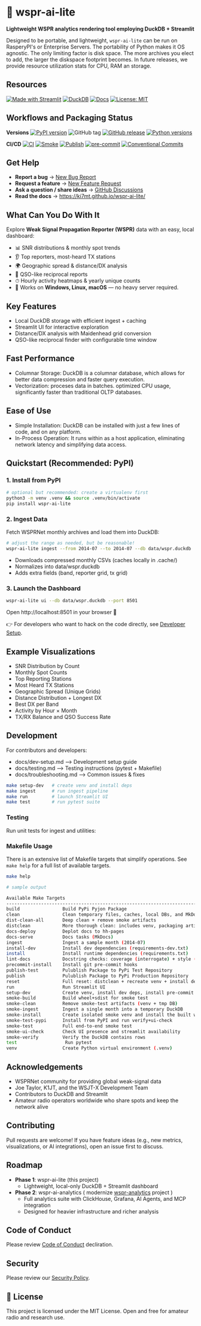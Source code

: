 # 📡 wspr-ai-lite

**Lightweight WSPR analytics rendering tool employing DuckDB + Streamlit**

Designed to be portable, and lightweight, `wspr-ai-lite` can be run on RasperyPI's or Enterprise Servers.
The portability of Python makes it OS agnostic. The only limiting factor is disk space. The more archives you elect to add, the larger the diskspace footprint becomes. In future releases, we provide resource utilization stats for CPU, RAM an storage.

## Resources

[![Made with Streamlit](https://img.shields.io/badge/Made%20with-Streamlit-FF4B4B)](https://streamlit.io/)
[![DuckDB](https://img.shields.io/badge/Database-DuckDB-blue)](https://duckdb.org/)
[![Docs](https://img.shields.io/badge/docs-github_pages-blue)](https://KI7MT.github.io/wspr-ai-lite/)
[![License: MIT](https://img.shields.io/badge/License-MIT-yellow.svg)](LICENSE)

## Workflows and Packaging Status

**Versions**
[![PyPI version](https://img.shields.io/pypi/v/wspr-ai-lite.svg)](https://pypi.org/project/wspr-ai-lite/)
![GitHub tag](https://img.shields.io/github/v/tag/KI7MT/wspr-ai-lite?sort=semver)
[![GitHub release](https://img.shields.io/github/v/release/KI7MT/wspr-ai-lite)](https://github.com/KI7MT/wspr-ai-lite/releases)
[![Python versions](https://img.shields.io/pypi/pyversions/wspr-ai-lite.svg)](https://pypi.org/project/wspr-ai-lite/)

**CI/CD**
[![CI](https://github.com/KI7MT/wspr-ai-lite/actions/workflows/ci.yml/badge.svg)](https://github.com/KI7MT/wspr-ai-lite/actions/workflows/ci.yml)
[![Smoke](https://github.com/KI7MT/wspr-ai-lite/actions/workflows/smoke.yml/badge.svg)](https://github.com/KI7MT/wspr-ai-lite/actions/workflows/smoke.yml)
[![Publish](https://github.com/KI7MT/wspr-ai-lite/actions/workflows/release.yml/badge.svg)](https://github.com/KI7MT/wspr-ai-lite/actions/workflows/release.yml)
[![pre-commit](https://github.com/KI7MT/wspr-ai-lite/actions/workflows/pre-commit.yml/badge.svg)](https://github.com/KI7MT/wspr-ai-lite/actions/workflows/pre-commit.yml)
[![Conventional Commits](https://img.shields.io/badge/Conventional%20Commits-1.0.0-yellow.svg)](https://conventionalcommits.org)

## Get Help
- **Report a bug** → [New Bug Report](https://github.com/KI7MT/wspr-ai-lite/issues/new?template=bug_report.yml)
- **Request a feature** → [New Feature Request](https://github.com/KI7MT/wspr-ai-lite/issues/new?template=feature_request.yml)
- **Ask a question / share ideas** → [GitHub Discussions](https://github.com/KI7MT/wspr-ai-lite/discussions)
- **Read the docs** → https://ki7mt.github.io/wspr-ai-lite/

## What Can You Do With It

Explore **Weak Signal Propagation Reporter (WSPR)** data with an easy, local dashboard:

- 📊 SNR distributions & monthly spot trends
- 👂 Top reporters, most-heard TX stations
- 🌍 Geographic spread & distance/DX analysis
- 🔄 QSO-like reciprocal reports
- ⏱ Hourly activity heatmaps & yearly unique counts
- 🚀 Works on **Windows, Linux, macOS** — no heavy server required.

## Key Features
- Local DuckDB storage with efficient ingest + caching
- Streamlit UI for interactive exploration
- Distance/DX analysis with Maidenhead grid conversion
- QSO-like reciprocal finder with configurable time window

## Fast Performance
- Columnar Storage: DuckDB is a columnar database, which allows for better data compression and faster query execution.
- Vectorization: proceses data in batches. optimized CPU usage, significantly faster than traditional OLTP databases.

## Ease of Use
- Simple Installation: DuckDB can be installed with just a few lines of code, and on any platform.
- In-Process Operation: It runs within as a host application, eliminating network latency and simplifying data access.

## Quickstart (Recommended: PyPI)

### 1. Install from PyPI
```bash
# optional but recommended: create a virtualenv first
python3 -m venv .venv && source .venv/bin/activate
pip install wspr-ai-lite
```

### 2. Ingest Data
Fetch WSPRNet monthly archives and load them into DuckDB:

```bash
# adjust the range as needed, but be reasonable!
wspr-ai-lite ingest --from 2014-07 --to 2014-07 --db data/wspr.duckdb
```
- Downloads compressed monthly CSVs (caches locally in .cache/)
- Normalizes into data/wspr.duckdb
- Adds extra fields (band, reporter grid, tx grid)

### 3. Launch the Dashboard
```bash
wspr-ai-lite ui --db data/wspr.duckdb --port 8501
```
Open http://localhost:8501 in your browser 🎉

👉 For developers who want to hack on the code directly, see [Developer Setup](https://ki7mt.github.io/wspr-ai-lite/DEV_SETUP/).


## Example Visualizations
- SNR Distribution by Count
- Monthly Spot Counts
- Top Reporting Stations
- Most Heard TX Stations
- Geographic Spread (Unique Grids)
- Distance Distribution + Longest DX
- Best DX per Band
- Activity by Hour × Month
- TX/RX Balance and QSO Success Rate

## Development

For contributors and developers:
- docs/dev-setup.md --> Development setup guide
- docs/testing.md --> Testing instructions (pytest + Makefile)
- docs/troubleshooting.md --> Common issues & fixes

```bash
make setup-dev   # create venv and install deps
make ingest      # run ingest pipeline
make run         # launch Streamlit UI
make test        # run pytest suite
```

### Testing
Run unit tests for ingest and utilities:

### Makefile Usage

There is an extensive list of Makefile targets that simplify operations. See `make help` for a full list of available targets.

```bash
make help

# sample output

Available Make Targets
-------------------------------------------------------------------------------
build                Build PyPi Pyjon Package
clean                Clean temporary files, caches, local DBs, and MkDocs site/
dist-clean-all       Deep clean + remove smoke artifacts
distclean            More thorough clean: includes venv, packaging artifacts, temp dirs
docs-deploy          Deplot docs to hh-pages
docs-serve           Docs tasks (MkDocs)
ingest               Ingest a sample month (2014-07)
install-dev          Install dev dependencies (requirements-dev.txt)
install              Install runtime dependencies (requirements.txt)
lint-docs            Docstring checks: coverage (interrogate) + style (pydocstyle)
precommit-install    Install git pre-commit hooks
publish-test         Pulublish Package to PyPi Test Repository
publish              Pulublish Package to PyPi Production Repository
reset                Full reset: distclean + recreate venv + install deps + ingest sample
run                  Run Streamlit UI
setup-dev            Create venv, install dev deps, install pre-commit hooks
smoke-build          Build wheel+sdist for smoke test
smoke-clean          Remove smoke-test artifacts (venv + tmp DB)
smoke-ingest         Ingest a single month into a temporary DuckDB
smoke-install        Create isolated smoke venv and install the built wheel
smoke-test-pypi      Install from PyPI and run verify+ui-check
smoke-test           Full end-to-end smoke test
smoke-ui-check       Check UI presence and streamlit availability
smoke-verify         Verify the DuckDB contains rows
test                  Run pytest
venv                 Create Python virtual environment (.venv)
```

## Acknowledgements
- WSPRNet community for providing global weak-signal data
- Joe Taylor, K1JT, and the WSJT-X Development Team
- Contributors to DuckDB and Streamlit
- Amateur radio operators worldwide who share spots and keep the network alive

## Contributing
Pull requests are welcome!
If you have feature ideas (e.g., new metrics, visualizations, or AI integrations), open an issue first to discuss.

## Roadmap
- **Phase 1**: wspr-ai-lite (this project)
  - Lightweight, local-only DuckDB + Streamlit dashboard
- **Phase 2**: wspr-ai-analytics ( modernize [wspr-analytics](https://github.com/KI7MT/wspr-analytics) project )
  - Full analytics suite with ClickHouse, Grafana, AI Agents, and MCP integration
  - Designed for heavier infrastructure and richer analysis

## Code of Conduct
Please review [Code of Conduct](https://github.com/KI7MT/wspr-ai-lite/blob/main/CODE_OF_CONDUCT.md) decliration.

## Security
Please review our [Security Policy](https://github.com/KI7MT/wspr-ai-lite/blob/main/SECURITY.md).

## 📜 License
This project is licensed under the MIT License. Open and free for amateur radio and research use.
